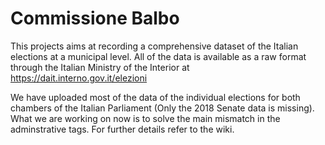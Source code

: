 # Commissione Balbo
This projects aims at recording a comprehensive dataset of the Italian elections at a municipal level. All of the data is available as a raw format through the Italian Ministry of the Interior at https://dait.interno.gov.it/elezioni

We have uploaded most of the data of the individual elections for both chambers of the Italian Parliament (Only the 2018 Senate data is missing). What we are working on now is to solve the main mismatch in the adminstrative tags. For further details refer to the wiki.
